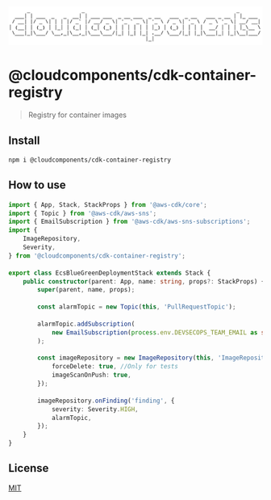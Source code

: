 ![cloudcomponents Logo](../../logo.png?raw=true)

# @cloudcomponents/cdk-container-registry

> Registry for container images

## Install

```bash
npm i @cloudcomponents/cdk-container-registry
```

## How to use

```typescript
import { App, Stack, StackProps } from '@aws-cdk/core';
import { Topic } from '@aws-cdk/aws-sns';
import { EmailSubscription } from '@aws-cdk/aws-sns-subscriptions';
import {
    ImageRepository,
    Severity,
} from '@cloudcomponents/cdk-container-registry';

export class EcsBlueGreenDeploymentStack extends Stack {
    public constructor(parent: App, name: string, props?: StackProps) {
        super(parent, name, props);

        const alarmTopic = new Topic(this, 'PullRequestTopic');

        alarmTopic.addSubscription(
            new EmailSubscription(process.env.DEVSECOPS_TEAM_EMAIL as string),
        );

        const imageRepository = new ImageRepository(this, 'ImageRepository', {
            forceDelete: true, //Only for tests
            imageScanOnPush: true,
        });

        imageRepository.onFinding('finding', {
            severity: Severity.HIGH,
            alarmTopic,
        });
    }
}
```

## License

[MIT](../../LICENSE)
